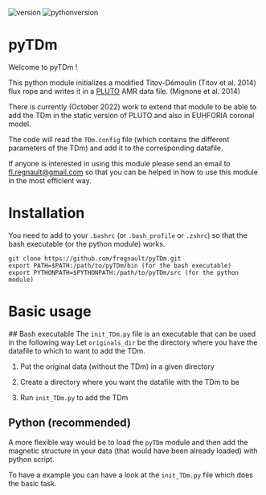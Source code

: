 ![version](https://img.shields.io/badge/version-1.0.0-red)
![pythonversion](https://img.shields.io/badge/Python-3.7+-red)


# pyTDm


Welcome to pyTDm ! 


This python module initializes a modified Titov-Démoulin
(Titov et al. 2014) flux rope and writes it in a
[PLUTO](http://plutocode.ph.unito.it/) AMR data file. (Mignone et al. 2014)

There is currently (October 2022) work to extend that module to be able to
add the TDm in the static version of PLUTO and also in EUHFORIA coronal model.

The code will read the `TDm.config` file (which contains the different parameters of the TDm) and add it to the corresponding datafile.

If anyone is interested in using this module please send an email to
fl.regnault@gmail.com so that you can be helped in how to use this module
in the most efficient way.

# Installation

You need to add to your `.bashrc` (or `.bash_profile` or `.zshrc`) so that the
bash executable (or the python module) works. 

```
git clone https://github.com/fregnault/pyTDm.git
export PATH=$PATH:/path/to/pyTDm/bin (for the bash executable)
export PYTHONPATH=$PYTHONPATH:/path/to/pyTDm/src (for the python module)
```

# Basic usage

## Bash executable
The `init_TDm.py` file is an executable that can be used in the following way
Let `originals_dir` be the directory where you have the datafile to which to want
to add the TDm. 
    
1. Put the original data (without the TDm) in a given directory

2. Create a directory where you want the datafile with the TDm to be

3. Run `init_TDm.py` to add the TDm

## Python (recommended)

A more flexible way would be to load the `pyTDm` module and then add the
magnetic structure in your data (that would have been already loaded) with python script.

To have a example you can have a look at the `init_TDm.py` file which does the
basic task.

